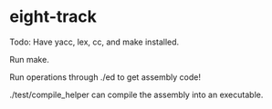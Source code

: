 eight-track
===========

Todo:
Have yacc, lex, cc, and make installed.

Run make.

Run operations through ./ed to get assembly code!

./test/compile_helper can compile the assembly into an executable.
